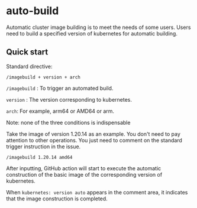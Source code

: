 # auto-build

Automatic cluster image building is to meet the needs of some users. Users need to build a specified version of kubernetes for automatic building.

## Quick start
Standard directive:

```shell
/imagebuild + version + arch
```
`/imagebuild` : To trigger an automated build.

`version` : The version corresponding to kubernetes.

`arch`: For example, arm64 or AMD64 or arm.

Note: none of the three conditions is indispensable

Take the image of version 1.20.14 as an example. You don't need to pay attention to other operations. You just need to comment on the standard trigger instruction in the issue.

```shell
/imagebuild 1.20.14 amd64
```

After inputting, GitHub action will start to execute the automatic construction of the basic image of the corresponding version of kubernetes.

When `kubernetes: version auto` appears in the comment area, it indicates that the image construction is completed.
